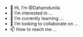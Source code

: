 - 👋 Hi, I’m @Dahamdunila
- 👀 I’m interested in ...
- 🌱 I’m currently learning ...
- 💞️ I’m looking to collaborate on ...
- 📫 How to reach me ...

<!---
Dahamdunila/Dahamdunila is a ✨ special ✨ repository because its `README.md` (this file) appears on your GitHub profile.
You can click the Preview link to take a look at your changes.
--->
